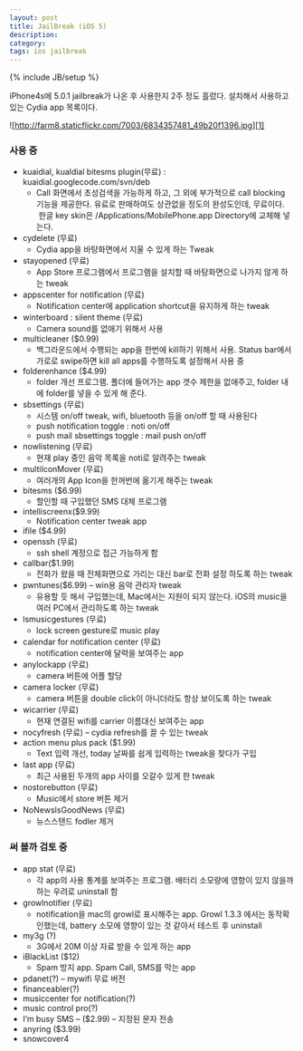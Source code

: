 ```yaml
---
layout: post
title: JailBreak (iOS 5)
description: 
category: 
tags: ios jailbreak
---
```

{% include JB/setup %}

iPhone4s에 5.0.1 jailbreak가 나온 후 사용한지 2주 정도 흘렀다. 설치해서 사용하고 있는 Cydia app 목록이다.

![http://farm8.staticflickr.com/7003/6834357481_49b20f1396.jpg][1]

### 사용 중

  * kuaidial, kualdial bitesms plugin(무료) : kuaidial.googlecode.com/svn/deb
    * Call 화면에서 초성검색을 가능하게 하고, 그 외에 부가적으로 call blocking 기능을 제공한다. 유료로 판매하여도 상관없을 정도의 완성도인데, 무료이다. &nbsp;한글 key skin은 /Applications/MobilePhone.app Directory에 교체해 넣는다.&nbsp;
  * cydelete (무료)
    * Cydia app을 바탕화면에서 지울 수 있게 하는 Tweak
  * stayopened (무료)
    * App Store 프로그램에서 프로그램을 설치할 때 바탕화면으로 나가지 않게 하는 tweak
  * appscenter for notification (무료)
    * Notification center에 application shortcut을 유지하게 하는 tweak
  * winterboard : silent theme (무료)
    * Camera sound를 없애기 위해서 사용
  * multicleaner ($0.99)
    * 백그라운드에서 수행되는 app을 한번에 kill하기 위해서 사용. Status bar에서 가로로 swipe하면 kill all apps를 수행하도록 설정해서 사용 중
  * folderenhance ($4.99)
    * folder 개선 프로그램. 폴더에 들어가는 app 갯수 제한을 없애주고, folder 내에 folder를 넣을 수 있게 해 준다.
  * sbsettings (무료)
    * 시스템 on/off tweak, wifi, bluetooth 등을 on/off 할 때 사용된다
    * push notification toggle : noti on/off
    * push mail sbsettings toggle : mail push on/off
  * nowlistening (무료)
    * 현재 play 중인 음악 목록을 noti로 알려주는 tweak
  * multiIconMover (무료)
    * 여러개의 App Icon을 한꺼번에 옮기게 해주는 tweak
  * bitesms ($6.99)
    * 할인할 때 구입했던 SMS 대체 프로그램
  * intelliscreenx($9.99)
    * Notification center tweak app
  * ifile ($4.99)
  * openssh (무료)
    * ssh shell 계정으로 접근 가능하게 함
  * callbar($1.99)
    * 전화가 왔을 때 전체화면으로 가리는 대신 bar로 전화 설정 하도록 하는 tweak
  * pwntunes($6.99) – win용 음악 관리자 tweak
    * 유용할 듯 해서 구입했는데, Mac에서는 지원이 되지 않는다. iOS의 music을 여러 PC에서 관리하도록 하는 tweak
  * lsmusicgestures (무료)
    * lock screen gesture로 music play
  * calendar for notification center (무료)
    * notification center에 달력을 보여주는 app
  * anylockapp (무료)
    * camera 버튼에 어플 할당
  * camera locker (무료)
    * camera 버튼을 double click이 아니더라도 항상 보이도록 하는 tweak
  * wicarrier (무료)
    * 현재 연결된 wifi를 carrier 이름대신 보여주는 app
  * nocyfresh (무료) – cydia refresh를 끌 수 있는 tweak
  * action menu plus pack ($1.99)
    * Text 입력 개선, today 날짜를 쉽게 입력하는 tweak을 찾다가 구입
  * last app (무료)
    * 최근 사용된 두개의 app 사이를 오갈수 있게 한 tweak
  * nostorebutton (무료)
    * Music에서 store 버튼 제거
  * NoNewsIsGoodNews (무료)
    * 뉴스스탠드 fodler 제거

### 써 볼까 검토 중

  * app stat (무료)
    * 각 app의 사용 통계를 보여주는 프로그램. 배터리 소모량에 영향이 있지 않을까 하는 우려로 uninstall 함
  * growlnotifier (무료)
    * notification을 mac의 growl로 표시해주는 app. Growl 1.3.3 에서는 동작확인했는데, battery 소모에 영향이 있는 것 같아서 테스트 후 uninstall
  * my3g (?)
    * 3G에서 20M 이상 자료 받을 수 있게 하는 app
  * iBlackList ($12)
    * Spam 방지 app. Spam Call, SMS를 막는 app
  * pdanet(?) – mywifi 무료 버전
  * financeabler(?)
  * musiccenter for notification(?)
  * music control pro(?)
  * I’m busy SMS – ($2.99) – 지정된 문자 전송
  * anyring ($3.99)
  * snowcover4

   [1]: http://farm8.staticflickr.com/7003/6834357481_49b20f1396.jpg
